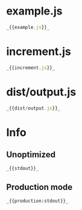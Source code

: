 # example.js

```javascript
_{{example.js}}_
```

# increment.js

```javascript
_{{increment.js}}_
```

# dist/output.js

```javascript
_{{dist/output.js}}_
```

# Info

## Unoptimized

```
_{{stdout}}_
```

## Production mode

```
_{{production:stdout}}_
```

